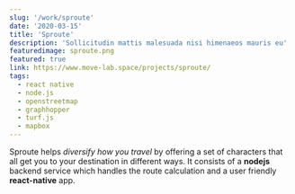 ```yaml
---
slug: '/work/sproute'
date: '2020-03-15'
title: 'Sproute'
description: 'Sollicitudin mattis malesuada nisi himenaeos mauris eu'
featuredimage: sproute.png
featured: true
link: https://www.move-lab.space/projects/sproute/
tags:
  - react native
  - node.js
  - openstreetmap
  - graphhopper
  - turf.js
  - mapbox
---
```


Sproute helps _diversify how you travel_ by offering a set of characters that all get you to your destination in different ways. It consists of a **nodejs** backend service which handles the route calculation and a user friendly **react-native** app.
